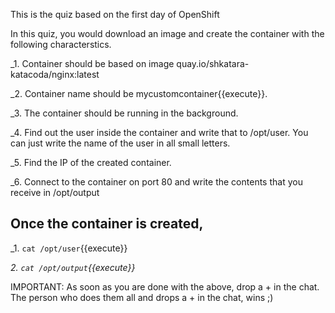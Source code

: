This is the quiz based on the first day of OpenShift 

In this quiz, you would download an image and create the container with the following characterstics.

_1. Container should be based on image quay.io/shkatara-katacoda/nginx:latest

_2. Container name should be mycustomcontainer{{execute}}.

_3. The container should be running in the background.

_4. Find out the user inside the container and write that to /opt/user. You can just write the name of the user in all small letters.

_5. Find the IP of the created container.

_6. Connect to the container on port 80 and write the contents that you receive in /opt/output

## Once the container is created,

_1. `cat /opt/user`{{execute}}

_2. `cat /opt/output`{{execute}}_

IMPORTANT: As soon as you are done with the above, drop a + in the chat. The person who does them all and drops a + in the chat, wins ;)
